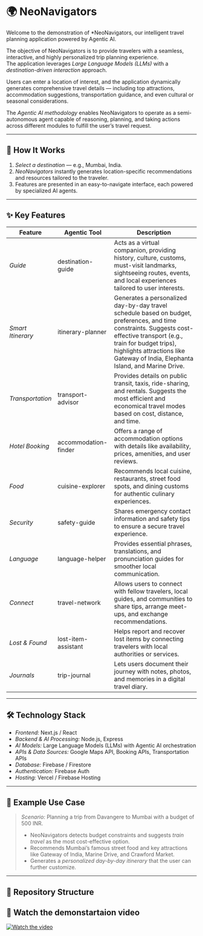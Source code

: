 # 🌍 NeoNavigators

Welcome to the demonstration of *NeoNavigators, our intelligent travel planning application powered by Agentic AI.

The objective of NeoNavigators is to provide travelers with a seamless, interactive, and highly personalized trip planning experience.  
The application leverages *Large Language Models (LLMs)* with a *destination-driven interaction* approach.  

Users can enter a location of interest, and the application dynamically generates comprehensive travel details — including top attractions, accommodation suggestions, transportation guidance, and even cultural or seasonal considerations.

The *Agentic AI methodology* enables NeoNavigators to operate as a semi-autonomous agent capable of reasoning, planning, and taking actions across different modules to fulfill the user’s travel request.

---

## 🚀 How It Works

1. *Select a destination* — e.g., Mumbai, India.  
2. *NeoNavigators* instantly generates location-specific recommendations and resources tailored to the traveler.  
3. Features are presented in an easy-to-navigate interface, each powered by specialized AI agents.

---

## ✨ Key Features

| Feature            | Agentic Tool        | Description |
|--------------------|--------------------|-------------|
| *Guide* | destination-guide | Acts as a virtual companion, providing history, culture, customs, must-visit landmarks, sightseeing routes, events, and local experiences tailored to user interests. |
| *Smart Itinerary* | itinerary-planner | Generates a personalized day-by-day travel schedule based on budget, preferences, and time constraints. Suggests cost-effective transport (e.g., train for budget trips), highlights attractions like Gateway of India, Elephanta Island, and Marine Drive. |
| *Transportation* | transport-advisor | Provides details on public transit, taxis, ride-sharing, and rentals. Suggests the most efficient and economical travel modes based on cost, distance, and time. |
| *Hotel Booking* | accommodation-finder | Offers a range of accommodation options with details like availability, prices, amenities, and user reviews. |
| *Food* | cuisine-explorer | Recommends local cuisine, restaurants, street food spots, and dining customs for authentic culinary experiences. |
| *Security* | safety-guide | Shares emergency contact information and safety tips to ensure a secure travel experience. |
| *Language* | language-helper | Provides essential phrases, translations, and pronunciation guides for smoother local communication. |
| *Connect* | travel-network | Allows users to connect with fellow travelers, local guides, and communities to share tips, arrange meet-ups, and exchange recommendations. |
| *Lost & Found* | lost-item-assistant | Helps report and recover lost items by connecting travelers with local authorities or services. |
| *Journals* | trip-journal | Lets users document their journey with notes, photos, and memories in a digital travel diary. |

---

## 🛠 Technology Stack

- *Frontend:* Next.js / React
- *Backend & AI Processing:* Node.js, Express
- *AI Models:* Large Language Models (LLMs) with Agentic AI orchestration
- *APIs & Data Sources:* Google Maps API, Booking APIs, Transportation APIs
- *Database:* Firebase / Firestore
- *Authentication:* Firebase Auth
- *Hosting:* Vercel / Firebase Hosting

---

## 📸 Example Use Case

> *Scenario:* Planning a trip from Davangere to Mumbai with a budget of 500 INR.  
> - NeoNavigators detects budget constraints and suggests *train travel* as the most cost-effective option.  
> - Recommends Mumbai’s famous street food and key attractions like Gateway of India, Marine Drive, and Crawford Market.  
> - Generates a *personalized day-by-day itinerary* that the user can further customize.

---

## 📂 Repository Structure


## 📸 Watch the demonstartaion video

[![Watch the video](https://img.icons8.com/ios-filled/100/000000/play-button-circled.png)](https://github.com/Rakshith-Kn/NeoNavigators/blob/main/media/recording-2025-08-10-212309_d1LxuGuU.mp4)




